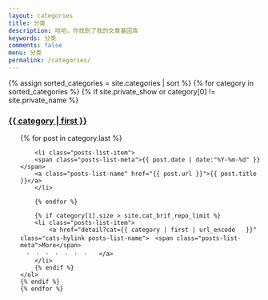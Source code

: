 ```yaml
---
layout: categories
title: 分类
description: 哈哈，你找到了我的文章基因库
keywords: 分类
comments: false
menu: 分类
permalink: /categories/
---
```


<section class="container posts-content">
	{% assign sorted_categories = site.categories | sort %}
	{% for category in sorted_categories %}
	{% if  site.private_show  or category[0] != site.private_name %}
	<a href="detail/?cat={{ category | first | url_encode   }}" class="cats-hylink"><h3>{{ category | first }}</h3></a>
	<ol class="posts-list" id="{{ category[0] }}">
		{% for post in category.last  %}

		<li class="posts-list-item">
		<span class="posts-list-meta">{{ post.date | date:"%Y-%m-%d" }}</span>
		<a class="posts-list-name" href="{{ post.url }}">{{ post.title }}</a>
		</li>

		{% endfor %}
		
		{% if category[1].size > site.cat_brif_repo_limit %}
		<li class="posts-list-item">
			<a href="detail?cat={{ category | first | url_encode   }}" class="cats-hylink posts-list-name">　<span class="posts-list-meta">More</span>
	　·　·　·　·　·　·　·　　</a>
		</li>
		{% endif %}
	</ol>
	{% endif %}
	{% endfor %}
</section>
<!-- /section.content -->
<script>
(function(blog){
	blog.encodeHylinks($(".cats-hylink"));
}(blog));
</script>